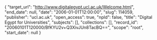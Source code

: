 {
  "target_url": "http://www.digitalegypt.ucl.ac.uk/Welcome.html", 
  "end_date": null, 
  "date": "2006-01-01T12:00:00", 
  "slug": 114059, 
  "publisher": "ucl.ac.uk", 
  "open_access": true, 
  "npld": false, 
  "title": "Digital Egypt for Universities", 
  "subjects": [], 
  "collections": [], 
  "record_id": "20060101T120000/BfKYU2v+Q3XivJUn8TacBQ==", 
  "scope": "root", 
  "start_date": null
}

